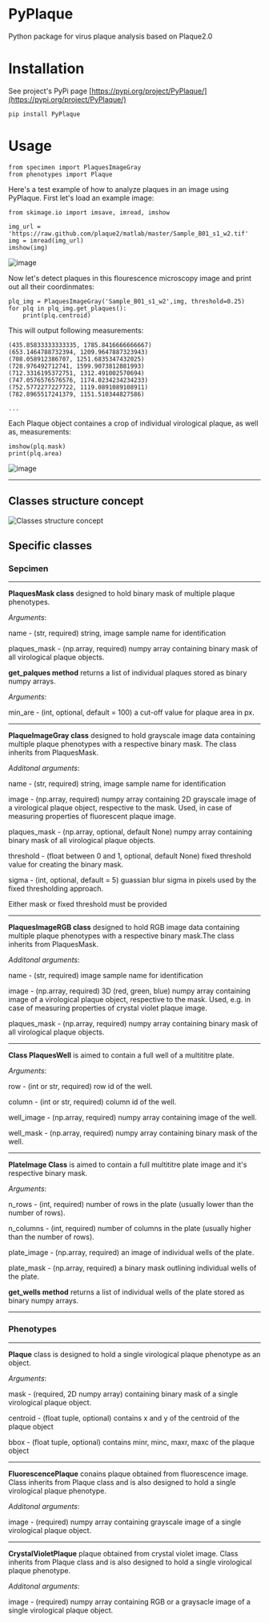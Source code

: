 # PyPlaque
Python package for virus plaque analysis based on Plaque2.0

# Installation

See project's PyPi page [https://pypi.org/project/PyPlaque/](https://pypi.org/project/PyPlaque/)

```
pip install PyPlaque
```

# Usage

```
from specimen import PlaquesImageGray
from phenotypes import Plaque
```

Here's a test example of how to analyze plaques in an image using PyPlaque. First let's load an example image:

```
from skimage.io import imsave, imread, imshow

img_url = 'https://raw.github.com/plaque2/matlab/master/Sample_B01_s1_w2.tif'
img = imread(img_url)
imshow(img)
```

![image](https://user-images.githubusercontent.com/1135672/88387118-b8b10f00-cda9-11ea-8d5e-98edff82a80f.png)

Now let's detect plaques in this flourescence microscopy image and print out all their coordinmates:

```
plq_img = PlaquesImageGray('Sample_B01_s1_w2',img, threshold=0.25)
for plq in plq_img.get_plaques():
    print(plq.centroid)
```

This will output following measurements:

```
(435.85833333333335, 1785.8416666666667)
(653.1464788732394, 1209.9647887323943)
(708.058912386707, 1251.6835347432025)
(728.976492712741, 1599.9073812881993)
(712.3316195372751, 1312.491002570694)
(747.0576576576576, 1174.0234234234233)
(752.5772277227722, 1119.0891089108911)
(782.8965517241379, 1151.510344827586)

...
```

Each Plaque object containes a crop of individual virological plaque, as well as, measurements:

```
imshow(plq.mask)
print(plq.area)
```

![image](https://user-images.githubusercontent.com/1135672/88387173-db432800-cda9-11ea-9064-79e075c143ec.png)

___________

## Classes structure concept

![Classes structure concept](https://user-images.githubusercontent.com/1135672/85918194-705d0a80-b858-11ea-8e56-8cff78ee5b05.png)


## Specific classes

### Sepcimen

___________

**PlaquesMask class** designed to hold binary mask of multiple
plaque phenotypes.

_Arguments_:

name - (str, required) string, image sample name for identification

plaques_mask - (np.array, required) numpy array containing
binary mask of all virological plaque objects.

**get_palques method** returns a list of individual plaques
stored as binary numpy arrays.

_Arguments_:

min_are - (int, optional, default = 100) a cut-off value for plaque area
in px.

___________

**PlaqueImageGray class** designed to hold grayscale image data containing
multiple plaque phenotypes with a respective binary mask. The class inherits
from PlaquesMask.

_Additonal arguments_:

name - (str, required) string, image sample name for identification

image - (np.array, required) numpy array containing 2D grayscale image of
a virological plaque object, respective to the mask. Used, in case of
measuring properties of fluorescent plaque image.

plaques_mask - (np.array, optional, default None) numpy array containing
binary mask of all virological plaque objects.

threshold - (float between 0 and 1, optional, default None) fixed threshold
value for creating the binary mask.

sigma - (int, optional, default = 5) guassian blur sigma in pixels used by
the fixed thresholding approach.

Either mask or fixed threshold must be provided
___________

**PlaquesImageRGB class** designed to hold RGB image data containing
multiple plaque phenotypes with a respective binary mask.The class inherits
from PlaquesMask.

_Additonal arguments_:

name - (str, required) image sample name for identification

image - (np.array, required) 3D (red, green, blue) numpy array
containing image of a virological plaque object, respective to the mask.
Used, e.g. in case of measuring properties of crystal violet plaque image.

plaques_mask - (np.array, required) numpy array containing binary mask of all
virological plaque objects.

___________

**Class PlaquesWell** is aimed to contain a full well of a multititre plate.

_Arguments_:

row - (int or str, required) row id of the well.

column - (int or str, required) column id of the well.

well_image - (np.array, required) numpy array containing image of
the well.

well_mask  - (np.array, required) numpy array containing binary mask of
the well.


___________

**PlateImage Class** is aimed to contain a full multititre plate image and
it's respective binary mask.

_Arguments_:

n_rows - (int, required) number of rows in the plate (usually lower than
the number of rows).

n_columns - (int, required) number of columns in the plate (usually higher than
the number of rows).

plate_image - (np.array, required) an image of individual wells of the
plate.

plate_mask - (np.array, required) a binary mask outlining individual wells of the
plate.

**get_wells method** returns a list of individual wells of the plate
stored as binary numpy arrays.
___________

### Phenotypes

___________

**Plaque** class is designed to hold a single virological plaque
phenotype as an object.

_Arguments_:

mask - (required, 2D numpy array) containing binary mask of a single
virological plaque object.

centroid - (float tuple, optional) contains x and y of the centroid of the
plaque object

bbox - (float tuple, optional) contains minr, minc, maxr, maxc of the
plaque object

___________

**FluorescencePlaque** conains plaque obtained from fluorescence image.
Class inherits from Plaque class and is also designed to hold a single
virological plaque phenotype.

_Additonal arguments_:

image - (required) numpy array containing grayscale image of a single
virological plaque object.

___________

**CrystalVioletPlaque** plaque obtained from crystal violet image. Class
inherits from Plaque class and is also designed to hold a single virological
plaque phenotype.

_Additonal arguments_:

image - (required) numpy array containing RGB or a graysacle image of a
single virological plaque object.
